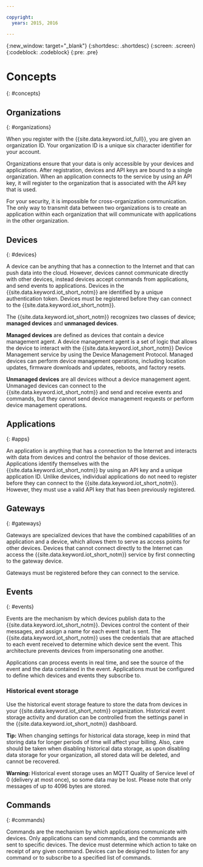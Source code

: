 ```yaml
---

copyright:
  years: 2015, 2016

---
```


{:new_window: target="_blank"}
{:shortdesc: .shortdesc}
{:screen: .screen}
{:codeblock: .codeblock}
{:pre: .pre}


# Concepts
{: #concepts}


## Organizations
{: #organizations}

When you register with the {{site.data.keyword.iot_full}}, you are given an organization ID. Your organization ID is a unique six character identifier for your account.

Organizations ensure that your data is only accessible by your devices and applications. After registration, devices and API keys are bound to a single organization. When an application connects to the service by using an API key, it will register to the organization that is associated with the API key that is used.

For your security, it is impossible for cross-organization communication. The only way to transmit data between two organizations is to create an application within each organization that will communicate with applications in the other organization.

## Devices
{: #devices}

A device can be anything that has a connection to the Internet and that can push data into the cloud. However, devices cannot communicate directly with other devices, instead devices accept commands from applications, and send events to applications. Devices in the {{site.data.keyword.iot_short_notm}} are identified by a unique authentication token. Devices must be registered before they can connect to the {{site.data.keyword.iot_short_notm}}.

The {{site.data.keyword.iot_short_notm}} recognizes two classes of device; **managed devices** and **unmanaged devices**.

**Managed devices** are defined as devices that contain a device management agent. A device management agent is a set of logic that allows the device to interact with the {{site.data.keyword.iot_short_notm}} Device Management service by using the Device Management Protocol. Managed devices can perform device management operations, including location updates, firmware downloads and updates, reboots, and factory resets.

**Unmanaged devices** are all devices without a device management agent. Unmanaged devices can connect to the {{site.data.keyword.iot_short_notm}} and send and receive events and commands, but they cannot send device management requests or perform device management operations.


## Applications
{: #apps}

An application is anything that has a connection to the Internet and interacts with data from devices and control the behavior of those devices. Applications identify themselves with the {{site.data.keyword.iot_short_notm}} by using an API key and a unique application ID. Unlike devices, individual applications do not need to register before they can connect to the {{site.data.keyword.iot_short_notm}}. However, they must use a valid API key that has been previously registered.

## Gateways
{: #gateways}

Gateways are specialized devices that have the combined capabilities of an application and a device, which allows them to serve as access points for other devices. Devices that cannot connect directly to the Internet can access the {{site.data.keyword.iot_short_notm}} service by first connecting to the gateway device.

Gateways must be registered before they can connect to the service.


## Events
{: #events}

Events are the mechanism by which devices publish data to the {{site.data.keyword.iot_short_notm}}. Devices control the content of their messages, and assign a name for each event that is sent. The {{site.data.keyword.iot_short_notm}} uses the credentials that are attached to each event received to determine which device sent the event. This architecture prevents devices from impersonating one another.

Applications can process events in real time, and see the source of the event and the data contained in the event. Applications must be configured to define which devices and events they subscribe to.

### Historical event storage

Use the historical event storage feature to store the data from devices in your {{site.data.keyword.iot_short_notm}} organization. Historical event storage activity and
duration can be controlled from the settings panel in the {{site.data.keyword.iot_short_notm}} dashboard.

**Tip:** When changing settings for historical data storage, keep in mind that storing
    data for longer periods of time will affect your billing. Also, care should be taken
    when disabling historical data storage, as upon disabling data storage for your
    organization, all stored data will be deleted, and cannot be recovered.

**Warning:** Historical event storage uses an MQTT Quality of Service level of 0
    (delivery at most once), so some data may be lost. Please note that only messages of up to 4096 bytes are stored.


## Commands
{: #commands}

Commands are the mechanism by which applications communicate with devices. Only applications can send commands, and the commands are sent to specific devices. The device must determine which action to take on receipt of any given command. Devices can be designed to listen for any command or to subscribe to a specified list of commands.
